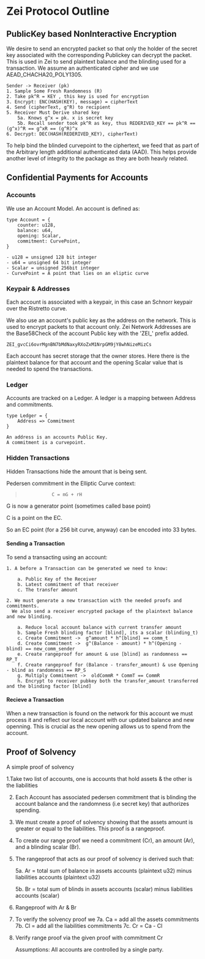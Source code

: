 # Zei Protocol Outline

## PublicKey based NonInteractive Encryption

We desire to send an encrypted packet so that only the holder of the secret
key associated with the corresponding Publickey can decrypt the packet.
This is used in Zei to send plaintext balance and the blinding used for a transaction.
We assume an authenticated cipher and we use AEAD_CHACHA20_POLY1305.

    Sender -> Receiver (pk)
    1. Sample Some Fresh Randomness (R)
    2. Take pk^R = KEY , this key is used for encryption
    3. Encrypt: ENC(HASH(KEY), message) = cipherText
    4. Send (cipherText, g^R) to recipient
    5. Receiver Must Derive shared key
        5a. Knows g^x = pk. x is secret key
        5b. Recall sender took pk^R as key, thus REDERIVED_KEY == pk^R == (g^x)^R == g^xR == (g^R)^x
    6. Decrypt: DEC(HASH(REDERIVED_KEY), cipherText)


To help bind the blinded curvepoint to the ciphertext, we feed that as part of the
 Arbitrary length additional authenticated data (AAD).
 This helps provide another level of integrity to the package as they are both heavly related.


## Confidential Payments for Accounts

### Accounts

We use an Account Model. An account is defined as:

    type Account = {
        counter: u128,
        balance: u64,
        opening: Scalar,
        commitment: CurvePoint,
    }

    - u128 = unsigned 128 bit integer
    - u64 = unsigned 64 bit integer
    - Scalar = unsigned 256bit integer
    - CurvePoint = A point that lies on an eliptic curve

### Keypair & Addresses

Each account is associated with a keypair, in this case an Schnorr keypair over the
Ristretto curve.

We also use an account's public key as the address on the network. This is used to encrypt
packets to that account only. Zei Network Addresses are the Base58Check of the account
Public key with the 'ZEI_' prefix added.

```
ZEI_gvcCi6ovrMgnBN7bMdNaxyRXoZxM1NrpGM9jY8whNizeMizCs
```
Each account has secret storage that the owner stores. Here there is the plaintext balance
for that account and the opening Scalar value that is needed to spend the transactions.

### Ledger
Accounts are tracked on a Ledger. A ledger is a mapping between Address and commitments.

    type Ledger = {
        Address => Commitment
    }

    An address is an accounts Public Key.
    A commitment is a curvepoint. 


### Hidden Transactions
Hidden Transactions hide the amount that is being sent. 

Pedersen commitment in the Elliptic Curve context:

>                C = mG + rH

G is now a generator point (sometimes called base point)

C is a point on the EC. 

So an EC point (for a 256 bit curve, anyway) can be encoded into 33 bytes.

#### Sending a Transaction

To send a transacting using an account:

    1. A before a Transaction can be generated we need to know:

        a. Public Key of the Receiver
        b. Latest commitment of that receiver
        c. The transfer amount

    2. We must generate a new transaction with the needed proofs and commitments.
      We also send a receiver encrypted package of the plaintext balance and new blinding.

        a. Reduce local account balance with current transfer amount
        b. Sample Fresh blinding factor [blind], its a scalar (blinding_t)
        c. Create Commitment ->  g^amount * h^[blind] == comm_t
        d. Create Commitment ->  g^(Balance - amount) * h^(Opening - blind) == new_comm_sender
        e. Create rangeproof for amount & use [blind] as randomness == RP_T
        f. Create rangeproof for (Balance - transfer_amount) & use Opening - blind as randomness == RP_S
        g. Multiply Commitment ->  oldCommR * CommT == CommR
        h. Encrypt to receiver pubkey both the transfer_amount transferred and the blinding factor [blind] 
    
#### Recieve a Transaction

When a new transaction is found on the network for this account
we must process it and reflect our local account with our updated
balance and new openning.
This is crucial as the new opening allows us to spend from the account.

## Proof of Solvency

A simple proof of solvency

1.Take two list of accounts, one is accounts that hold assets & the other is the liabilities

2. Each Account has associated pedersen commitment that is blinding the account balance and the randomness (i.e secret key) that authorizes spending.

3. We must create a proof of solvency showing that the assets amount is greater or equal to the liabilities. This proof is a rangeproof. 

4. To create our range proof we need a commitment (Cr), an amount (Ar), and a blinding scalar (Br).

5. The rangeproof that acts as our proof of solvency is derived such that:

	5a. Ar = total sum of balance in assets accounts (plaintext u32) minus liabilities accounts (plaintext u32)    

	5b. Br =  total sum of blinds in assets accounts (scalar) minus liabilities accounts (scalar)    

6. Rangeproof with Ar & Br

7. To verify the solvency proof we
	7a. Ca = add all the assets commitments
	7b. Cl = add all the liabilities commitments
	7c. Cr = Ca - Cl
8. Verify range proof via the given proof with commitment Cr

	Assumptions:
		All accounts are controlled by a single party.
